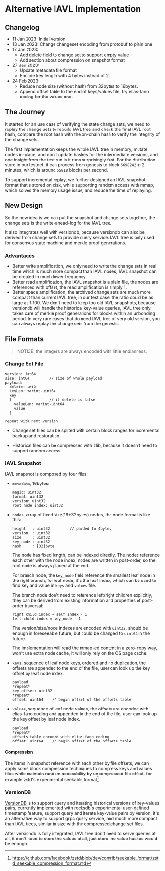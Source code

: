 # Alternative IAVL Implementation

## Changelog

* 11 Jan 2023: Initial version
* 13 Jan 2023: Change changeset encoding from protobuf to plain one
* 17 Jan 2023:
  * Add delete field to change set to support empty value
  * Add section about compression on snapshot format
* 27 Jan 2023:
  * Update metadata file format
  * Encode key length with 4 bytes instead of 2.
* 24 Feb 2023:
  * Reduce node size (without hash) from 32bytes to 16bytes.
  * Append offset table to the end of keys/values file, try elias-fano coding for the values one.


## The Journey

It started for an use case of verifying the state change sets, we need to replay the change sets to rebuild IAVL tree and check the final IAVL root hash, compare the root hash with the on-chain hash to verify the integrity of the change sets.

The first implementation keeps the whole IAVL tree in memory, mutate nodes in-place, and don't update hashes for the intermediate versions, and one insight from the test run is it runs surprisingly fast. For the distribution store in our testnet, it can process from genesis to block `6698242` in 2 minutes, which is around `55818` blocks per second.

To support incremental replay, we further designed an IAVL snapshot format that's stored on disk, while supporting random access with mmap, which solves the memory usage issue, and reduce the time of replaying.

## New Design

So the new idea is we can put the snapshot and change sets together, the change sets is the write-ahead-log for the IAVL tree.

It also integrates well with versiondb, because versiondb can also be derived from change sets to provide query service. IAVL tree is only used for consensus state machine and merkle proof generations.

### Advantages

- Better write amplification, we only need to write the change sets in real time which is much more compact than IAVL nodes, IAVL snapshot can be created in much lower frequency.
- Better read amplification, the IAVL snapshot is a plain file, the nodes are referenced with offset, the read amplification is simply 1.
- Better space amplification, the archived change sets are much more compact than current IAVL tree, in our test case, the ratio could be as large as 1:100. We don't need to keep too old IAVL snapshots, because versiondb will handle the historical key-value queries, IAVL tree only takes care of merkle proof generations for blocks within an unbonding period. In very rare cases that do need IAVL tree of very old version, you can always replay the change sets from the genesis.

## File Formats

> NOTICE: the integers are always encoded with little endianness.

### Change Set File

```
version: int64
size: int64         // size of whole payload
payload:
  delete: int8
  keyLen: varint-uint64
  key
  [                 // if delete is false
    valueLen: varint-uint64
    value
  ]

repeat with next version
```

- Change set files can be splited with certain block ranges for incremental backup and restoration.

- Historical files can be compressed with zlib, because it doesn't need to support random access.

### IAVL Snapshot

IAVL snapshot is composed by four files:

- `metadata`, 16bytes:

  ```
  magic: uint32
  format: uint32
  version: uint32
  root node index: uint32
  ```

- `nodes`, array of fixed size(16+32bytes) nodes, the node format is like this:

  ```
  height   : uint32         // padded to 4bytes
  version  : uint32
  size     : uint32
  key_node : uint32
  hash     : [32]byte
  ```
  The node has fixed length, can be indexed directly. The nodes reference each other with the node index, nodes are written in post-order, so the root node is always placed at the end.

  For branch node, the `key_node` field reference the smallest leaf node in the right branch, for leaf node, it's the leaf index, which can be used to find key and value in `keys` and `values` file.

  The branch node don't need to reference left/right children explicitly, they can be derived from existing information and properties of post-order traversal:

  ```
  right child index = self index - 1
  left child index = key_node - 1
  ```

  The version/size/node indexes are encoded with `uint32`, should be enough in foreseeable future, but could be changed to `uint64` in the future.

  The implementation will read the mmap-ed content in a zero-copy way, won't use extra node cache, it will only rely on the OS page cache.

- `keys`, sequence of leaf node keys, ordered and no duplication, the offsets are appended to the end of the file, user can look up the key offset by leaf node index.

  ```
  payload
  *repeat*
  key offset: uint32
  *repeat*
  offset: uint64    // begin offset of the offsets table
  ```

- `values`, sequence of leaf node values, the offsets are encoded with elias-fano coding and appended to the end of the file, user can look up the key offset by leaf node index.

  ```
  payload
  *repeat*
  offsets table encoded with elias-fano coding
  offset: uint64    // begin offset of the offsets table
  ```

#### Compression

The items in snapshot reference with each other by file offsets, we can apply some block compression techniques to compress keys and values files while maintain random accessbility by uncompressed file offset, for example zstd's experimental seekable format[^1].

### VersionDB

[VersionDB](../README.md) is to support query and iterating historical versions of key-values pairs, currently implemented with rocksdb's experimental user-defined timestamp feature, support query and iterate key-value pairs by version, it's an alternative way to support grpc query service, and much more compact than IAVL trees, similar in size with the compressed change set files.

After versiondb is fully integrated, IAVL tree don't need to serve queries at all, it don't need to store the values at all, just store the value hashes would be enough.

[^1]: https://github.com/facebook/zstd/blob/dev/contrib/seekable_format/zstd_seekable_compression_format.md
